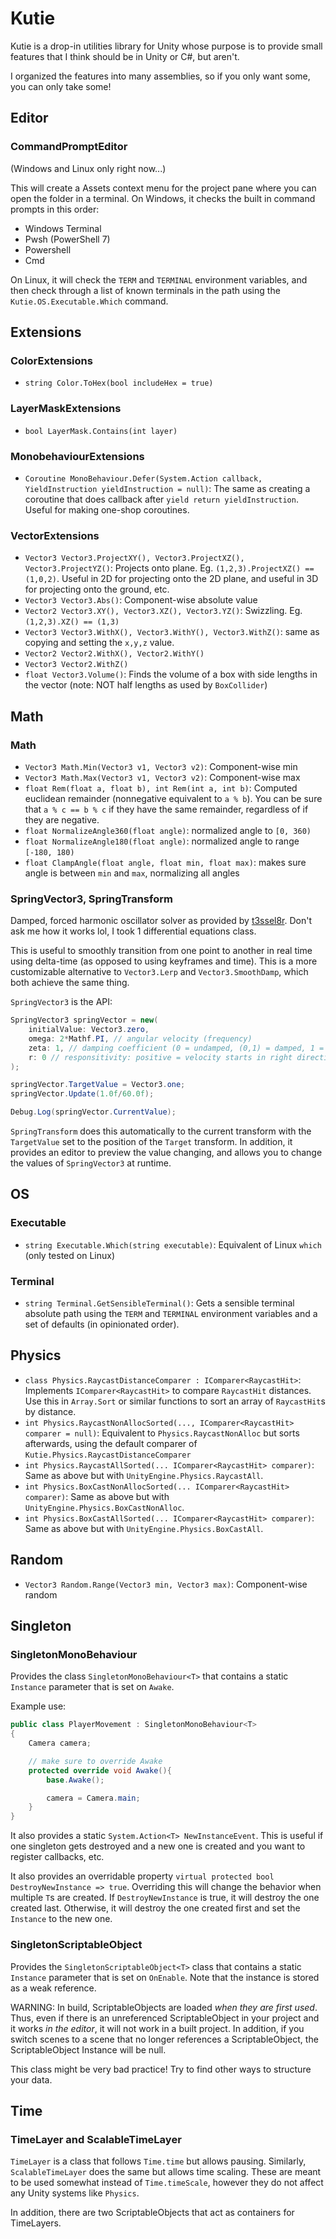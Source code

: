 # Kutie

Kutie is a drop-in utilities library for Unity whose purpose is to provide small features that I think
should be in Unity or C#, but aren't.

I organized the features into many assemblies, so if you only want some, you can only take some!

## Editor

### CommandPromptEditor

(Windows and Linux only right now...)

This will create a Assets context menu for the project pane where you can open the folder in a terminal. On Windows, it checks the built in command prompts in this order:

- Windows Terminal
- Pwsh (PowerShell 7)
- Powershell
- Cmd

On Linux, it will check the `TERM` and `TERMINAL` environment variables, and then check through a list of known terminals in the path using
the `Kutie.OS.Executable.Which` command.

## Extensions

### ColorExtensions

- `string Color.ToHex(bool includeHex = true)`

### LayerMaskExtensions

- `bool LayerMask.Contains(int layer)`

### MonobehaviourExtensions

- `Coroutine MonoBehaviour.Defer(System.Action callback, YieldInstruction yieldInstruction = null)`: The same as creating a coroutine that does callback after `yield return yieldInstruction`. Useful for making one-shop coroutines.

### VectorExtensions

- `Vector3 Vector3.ProjectXY(), Vector3.ProjectXZ(), Vector3.ProjectYZ()`: Projects onto plane. Eg. `(1,2,3).ProjectXZ() == (1,0,2)`. Useful in 2D for projecting onto the 2D plane, and useful in 3D for projecting onto the ground, etc.
- `Vector3 Vector3.Abs()`: Component-wise absolute value
- `Vector2 Vector3.XY(), Vector3.XZ(), Vector3.YZ()`: Swizzling. Eg. `(1,2,3).XZ() == (1,3)`
- `Vector3 Vector3.WithX(), Vector3.WithY(), Vector3.WithZ()`: same as copying and setting the `x,y,z` value.
- `Vector2 Vector2.WithX(), Vector2.WithY()`
- `Vector3 Vector2.WithZ()`
- `float Vector3.Volume()`: Finds the volume of a box with side lengths in the vector (note: NOT half lengths as used by `BoxCollider`)

## Math

### Math

- `Vector3 Math.Min(Vector3 v1, Vector3 v2)`: Component-wise min
- `Vector3 Math.Max(Vector3 v1, Vector3 v2)`: Component-wise max
- `float Rem(float a, float b), int Rem(int a, int b)`: Computed euclidean remainder (nonnegative equivalent to `a % b`). You can be sure that `a % c == b % c` if they have the same remainder, regardless of if they are negative.
- `float NormalizeAngle360(float angle)`: normalized angle to `[0, 360)`
- `float NormalizeAngle180(float angle)`: normalized angle to range `[-180, 180)`
- `float ClampAngle(float angle, float min, float max)`: makes sure angle is between `min` and `max`, normalizing all angles

### SpringVector3, SpringTransform

Damped, forced harmonic oscillator solver as provided by [t3ssel8r](https://www.youtube.com/watch?v=KPoeNZZ6H4s). Don't ask me how it works lol, I took 1 differential equations class.

This is useful to smoothly transition from one point to another in real time using delta-time (as opposed to using keyframes and time). This is a more customizable alternative to `Vector3.Lerp` and `Vector3.SmoothDamp`, which both achieve the same thing.

`SpringVector3` is the API:

```c#
SpringVector3 springVector = new(
	initialValue: Vector3.zero,
	omega: 2*Mathf.PI, // angular velocity (frequency)
	zeta: 1, // damping coefficient (0 = undamped, (0,1) = damped, 1 = critically damped, (1,infty) = underdamped)
	r: 0 // responsitivity: positive = velocity starts in right direction, negative values = velocity starts in opposite direction
);

springVector.TargetValue = Vector3.one;
springVector.Update(1.0f/60.0f);

Debug.Log(springVector.CurrentValue);
```

`SpringTransform` does this automatically to the current transform with the `TargetValue` set to the position of the `Target` transform. In addition, it provides an editor to preview the value changing, and allows you to change the values of `SpringVector3` at runtime.

## OS

### Executable

- `string Executable.Which(string executable)`: Equivalent of Linux `which` (only tested on Linux)

### Terminal

- `string Terminal.GetSensibleTerminal()`: Gets a sensible terminal absolute path using the `TERM` and `TERMINAL` environment variables and a set of defaults (in opinionated order).

## Physics

- `class Physics.RaycastDistanceComparer : IComparer<RaycastHit>`: Implements `IComparer<RaycastHit>` to compare `RaycastHit` distances. Use this in `Array.Sort` or similar functions to sort an array of `RaycastHit`s by distance.
- `int Physics.RaycastNonAllocSorted(..., IComparer<RaycastHit> comparer = null)`: Equivalent to `Physics.RaycastNonAlloc` but sorts afterwards, using the default comparer of `Kutie.Physics.RaycastDistanceComparer`
- `int Physics.RaycastAllSorted(... IComparer<RaycastHit> comparer)`: Same as above but with `UnityEngine.Physics.RaycastAll`.
- `int Physics.BoxCastNonAllocSorted(... IComparer<RaycastHit> comparer)`: Same as above but with `UnityEngine.Physics.BoxCastNonAlloc`.
- `int Physics.BoxCastAllSorted(... IComparer<RaycastHit> comparer)`: Same as above but with `UnityEngine.Physics.BoxCastAll`.

## Random

- `Vector3 Random.Range(Vector3 min, Vector3 max)`: Component-wise random

## Singleton

### SingletonMonoBehaviour

Provides the class `SingletonMonoBehaviour<T>` that contains a static `Instance` parameter that is set on `Awake`.

Example use:

```c#
public class PlayerMovement : SingletonMonoBehaviour<T>
{
	Camera camera;

	// make sure to override Awake
	protected override void Awake(){
		base.Awake();

		camera = Camera.main;
	}
}
```

It also provides a static `System.Action<T> NewInstanceEvent`. This is useful if one singleton gets destroyed and a new one is created and you want to register callbacks, etc.

It also provides an overridable property `virtual protected bool DestroyNewInstance => true`. Overriding this will change the behavior when multiple `T`s are created. If `DestroyNewInstance` is true, it will destroy the one created last. Otherwise, it will destroy the one created first and set the `Instance` to the new one.

### SingletonScriptableObject

Provides the `SingletonScriptableObject<T>` class that contains a static `Instance` parameter that is set on `OnEnable`. Note that the instance is stored as a weak reference.

WARNING: In build, ScriptableObjects are loaded *when they are first used*. Thus, even if there is an unreferenced ScriptableObject in your project and it works *in the editor*, it will not work in a built project. In addition, if you switch scenes to a scene that no longer references a ScriptableObject, the ScriptableObject Instance will be null.

This class might be very bad practice! Try to find other ways to structure your data.

## Time

### TimeLayer and ScalableTimeLayer

`TimeLayer` is a class that follows `Time.time` but allows pausing. Similarly, `ScalableTimeLayer` does the same but allows time scaling. These are meant to be used somewhat instead of `Time.timeScale`, however they do not affect any Unity systems like `Physics`.

In addition, there are two ScriptableObjects that act as containers for TimeLayers.